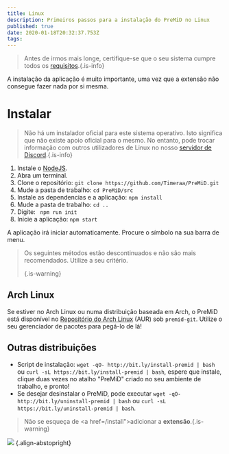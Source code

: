 ```yaml
---
title: Linux
description: Primeiros passos para a instalação do PreMiD no Linux
published: true
date: 2020-01-18T20:32:37.753Z
tags:
---
```


> Antes de irmos mais longe, certifique-se que o seu sistema cumpre todos os [requisitos](/install/requirements).{.is-info}

A instalação da aplicação é muito importante, uma vez que a extensão não consegue fazer nada por si mesma.

# Instalar
> Não há um instalador oficial para este sistema operativo. Isto significa que não existe apoio oficial para o mesmo. No entanto, pode trocar informação com outros utilizadores de Linux no nosso [servidor de Discord](https://discord.gg/premid/).{.is-info}

1. Instale o [NodeJS](https://nodejs.org/en/).
2. Abra um terminal.
3. Clone o repositório: `git clone https://github.com/Timeraa/PreMiD.git`
4. Mude a pasta de trabalho: `cd PreMiD/src`
5. Instale as dependencias e a aplicação: `npm install`
6. Mude a pasta de trabalho: `cd ..`
7. Digite: ` npm run init`
8. Inicie a aplicação: `npm start`

A aplicação irá iniciar automaticamente. Procure o símbolo na sua barra de menu.

> Os seguintes métodos estão descontinuados e não são mais recomendados. Utilize a seu critério. 
> 
> {.is-warning}

## Arch Linux
Se estiver no Arch Linux ou numa distribuição baseada em Arch, o PreMiD está disponível no [Repositório do Arch Linux](https://aur.archlinux.org/packages/premid-git/) (AUR) sob `premid-git`. Utilize o seu gerenciador de pacotes para pegá-lo de lá!

## Outras distribuições
- Script de instalação: `wget -qO- http://bit.ly/install-premid | bash` ou `curl -sL https://bit.ly/install-premid | bash`, espere que instale, clique duas vezes no atalho "PreMiD" criado no seu ambiente de trabalho, e pronto!
- Se desejar desinstalar o PreMiD, pode executar `wget -qO- http://bit.ly/uninstall-premid | bash` ou `curl -sL https://bit.ly/uninstall-premid | bash`.

> Não se esqueça de <a href=/install">adicionar a **extensão**</a>.{.is-warning}

![](https://a.icons8.com/TqgWTTfw/Oy7xHF/svg.svg) {.align-abstopright}